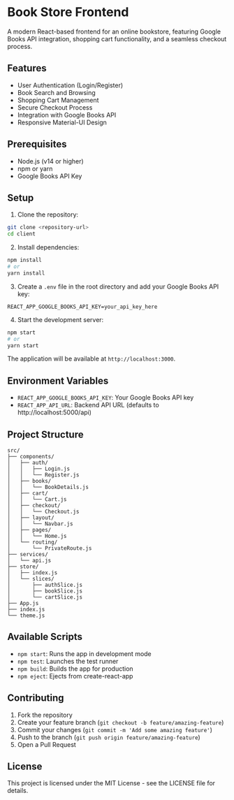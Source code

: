 # Book Store Frontend

A modern React-based frontend for an online bookstore, featuring Google Books API integration, shopping cart functionality, and a seamless checkout process.

## Features

- User Authentication (Login/Register)
- Book Search and Browsing
- Shopping Cart Management
- Secure Checkout Process
- Integration with Google Books API
- Responsive Material-UI Design

## Prerequisites

- Node.js (v14 or higher)
- npm or yarn
- Google Books API Key

## Setup

1. Clone the repository:
```bash
git clone <repository-url>
cd client
```

2. Install dependencies:
```bash
npm install
# or
yarn install
```

3. Create a `.env` file in the root directory and add your Google Books API key:
```
REACT_APP_GOOGLE_BOOKS_API_KEY=your_api_key_here
```

4. Start the development server:
```bash
npm start
# or
yarn start
```

The application will be available at `http://localhost:3000`.

## Environment Variables

- `REACT_APP_GOOGLE_BOOKS_API_KEY`: Your Google Books API key
- `REACT_APP_API_URL`: Backend API URL (defaults to http://localhost:5000/api)

## Project Structure

```
src/
├── components/
│   ├── auth/
│   │   ├── Login.js
│   │   └── Register.js
│   ├── books/
│   │   └── BookDetails.js
│   ├── cart/
│   │   └── Cart.js
│   ├── checkout/
│   │   └── Checkout.js
│   ├── layout/
│   │   └── Navbar.js
│   ├── pages/
│   │   └── Home.js
│   └── routing/
│       └── PrivateRoute.js
├── services/
│   └── api.js
├── store/
│   ├── index.js
│   └── slices/
│       ├── authSlice.js
│       ├── bookSlice.js
│       └── cartSlice.js
├── App.js
├── index.js
└── theme.js
```

## Available Scripts

- `npm start`: Runs the app in development mode
- `npm test`: Launches the test runner
- `npm build`: Builds the app for production
- `npm eject`: Ejects from create-react-app

## Contributing

1. Fork the repository
2. Create your feature branch (`git checkout -b feature/amazing-feature`)
3. Commit your changes (`git commit -m 'Add some amazing feature'`)
4. Push to the branch (`git push origin feature/amazing-feature`)
5. Open a Pull Request

## License

This project is licensed under the MIT License - see the LICENSE file for details. 